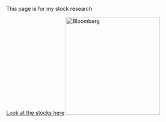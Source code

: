 <html>   
   <body>                                                                                                                                                 
   <p>This page is for my stock research</p>
   <a href="https://http://www.investorguide.com/">Look at the stocks here</a>
   <img src="https://tclibraryblog.files.wordpress.com/2014/04/bloombergadvanced10.gif" alt=Bloomberg Stock Market" width="250" height="260"/>
    </body>  
 </html>         


